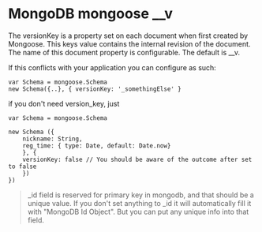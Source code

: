 # MongoDB mongoose __v

The versionKey is a property set on each document when first created by Mongoose. This keys value contains the internal revision of the document. The name of this document property is configurable. The default is __v.

If this conflicts with your application you can configure as such:

```JS
var Schema = mongoose.Schema
new Schema({..}, { versionKey: '_somethingElse' }
```
if you don't need version_key, just

```JS
var Schema = mongoose.Schema

new Schema ({
    nickname: String,
    reg_time: { type: Date, default: Date.now}
    }, {
    versionKey: false // You should be aware of the outcome after set to false
    })
})
```

> _id field is reserved for primary key in mongodb, and that should be a unique value. If you don't set anything to _id it will automatically fill it with "MongoDB Id Object". But you can put any unique info into that field.

